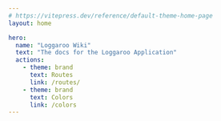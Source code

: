 ```yaml
---
# https://vitepress.dev/reference/default-theme-home-page
layout: home

hero:
  name: "Loggaroo Wiki"
  text: "The docs for the Loggaroo Application"
  actions:
    - theme: brand
      text: Routes
      link: /routes/
    - theme: brand
      text: Colors
      link: /colors
---
```


